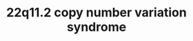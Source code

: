 ---
annotations:
- type: Pathway Ontology
  value: disease pathway
- type: Disease Ontology
  value: velocardiofacial syndrome
- type: Pathway Ontology
  value: neurological disorder pathway
authors:
- Fehrhart
- Victoravr
- Egonw
- MaintBot
- L Dupuis
- Mlatorre
communities:
- RareDiseases
description: 22q11 deletion syndrome
last-edited: 2021-10-11
organisms:
- Homo sapiens
redirect_from:
- /index.php/Pathway:WP4657
- /instance/WP4657
schema-jsonld:
- '@context': https://schema.org/
  '@id': https://wikipathways.github.io/pathways/WP4657.html
  '@type': Dataset
  creator:
    '@type': Organization
    name: WikiPathways
  description: 22q11 deletion syndrome
  keywords:
  - ''
  - RNY1P9
  - NPRL2
  - Reelin signalling pathway
  - RNU6-225P
  - TCA cycle
  - TRMT2A
  - MED15
  - Complement and Coagulation Cascades
  - 1-phosphatidyl-1D-myo-inositol(1−)
  - 4-hydroxyretinoic acid
  - FOXC1
  - CA15P1
  - SRF
  - Blood Clotting Cascade
  - RAS/MAPK signal transduction
  - P2RX6
  - DOPAC
  - TANGO2
  - BCL2
  - G Protein Signaling
  - BCRP2
  - POLR2A
  - KPNB1
  - ARNTL
  - NKX2-5
  - ALDH4A1
  - SERPIND1
  - HIRIP3
  - CLDN3
  - hsa-miR-194-1
  - Dopamine
  - RTN4R
  - Notch signalling
  - FAM230E
  - ATP
  - pathways
  - CYP26C1
  - p75 NTR receptor-mediated signalling
  - LINC00896
  - proline
  - NCOR1
  - MALT1
  - AIFM3
  - FOXA2
  - VWF
  - mRNA Processing
  - TP53
  - RBX1
  - arginine
  - TUBA3GP
  - glutamate
  - DGCR8
  - USP41
  - ABHD17AP4
  - IGLL4P
  - BCRP5
  - ' to the plasma membrane '
  - ubiquitin ligase complex
  - RAF1
  - ZNF74
  - Tight junction
  - CLDN5
  - SNAP29
  - DGCR10
  - 'BCR(KLHL22) E3 '
  - 2-oxoglutaric acid
  - SLC2A4
  - Urea cycle
  - Dermatan sulfate
  - SEPTIN5
  - hsa-miR-9-5p
  - P2RX6P
  - 'tRNA modification in the '
  - SNORA77B
  - DEPDC5
  - PAK4
  - PI4KA
  - Retinoic acid
  - Translocation of SLC2A4
  - SHOC2
  - FAM230G
  - hsa-miR-150
  - SREBF1
  - CLDN1
  - GP1BA
  - THAP7
  - Activation of gene expression
  - hsa-mir-6816
  - nucleus and cytosol
  - SHH
  - Normetanephrine
  - Insulin Signalling
  - EMC10
  - 3-Methoxytyramine
  - Epinephrine
  - CDC42
  - DGCR5
  - RN7SL812P
  - CDH15
  - hsa-mir-1306
  - L-Glutamic gamma-semialdehyde
  - RTL10
  - XPO1
  - DGCR6L
  - TSSK2
  - LINC00037
  - TUBA3FP
  - DGCR2
  - CYP26A1
  - hsa-mir-4761
  - PRKN
  - HES1
  - ACTA2
  - TSSK1A
  - CCDC188
  - CHRD
  - POM121L7P
  - ACTC1
  - TMEM191A
  - HIST1H4A
  - ZDHHC8
  - EGFR
  - PLK1
  - KRT18P5
  - SEPTIN11
  - nuclear transport
  - Neurotransmitter clearance
  - retinal
  - ADP(3−)
  - Homovanillic acid
  - HDAC3
  - Ornithine
  - C22orf39
  - ribosomal subunit
  - FGF10
  - OAT
  - by SREBF (SREBP)
  - Heart development
  - MRPL40
  - Norepinephrine
  - CUL3
  - SLC25A1
  - riluzole
  - GATOR1 complex
  - GBX2
  - CRKL
  - SLC9A3P2
  - GP9
  - Dopamine metabolism
  - UFD1
  - Syntaxin
  - CLTCL1
  - Heparin
  - SMPD4P1
  - RANBP1
  - TBX1
  - 1-phosphatidyl-1D-myo-inositol 4-phosphate(3−)
  - HAND2
  - ESS2
  - RELN
  - RN7SL168P
  - DRD2
  - GSC2
  - 1-pyrroline-5-carboxylate
  - FGFR2
  - FOXC2
  - PAX3
  - RCC1
  - DGCR11
  - TNPO1
  - hsa-mir-1286
  - DGCR9
  - hsa-mir-649
  - Purinergic signaling
  - RAN
  - SEPTIN8
  - LINC01637
  - '39S mitochondrial large '
  - 4-oxo-Retinoic acid
  - Mitochondrial translation
  - GNB1L
  - GLUD1
  - GP1BB
  - ATP(4−)
  - SLC7A4
  - glutamine
  - CBX5
  - HIRA
  - LRRC74B
  - CDC45
  - ALDH1A2
  - GP1b-IX-V activation signalling
  - ARVCF
  - FGFR1
  - TXNRD2
  - hsa-miR-363
  - POM121L4P
  - Cell junction organization
  - RORC
  - DROSHA
  - RTN4
  - MAG
  - PPP1CB
  - FGF8
  - BCRP7
  - LINC00895
  - Apoptosis
  - hsa-miR-3618
  - DL-Metanephrine
  - LZTR1
  - lysine
  - SREBF2
  - CCDC74BP1
  - SCARF2
  - ASF1A
  - GP5
  - TSKS
  - KRT18P62
  - PRODH
  - CYP26B1
  - LINC01311
  - cellular proliferation
  - NPRL3
  - ornithine
  - hsa-miR-185
  - KLHL22
  - PITX2
  - RANGAP1
  - COMT
  - citrate
  license: CC0
  name: 22q11.2 copy number variation syndrome
seo: CreativeWork
title: 22q11.2 copy number variation syndrome
wpid: WP4657
---